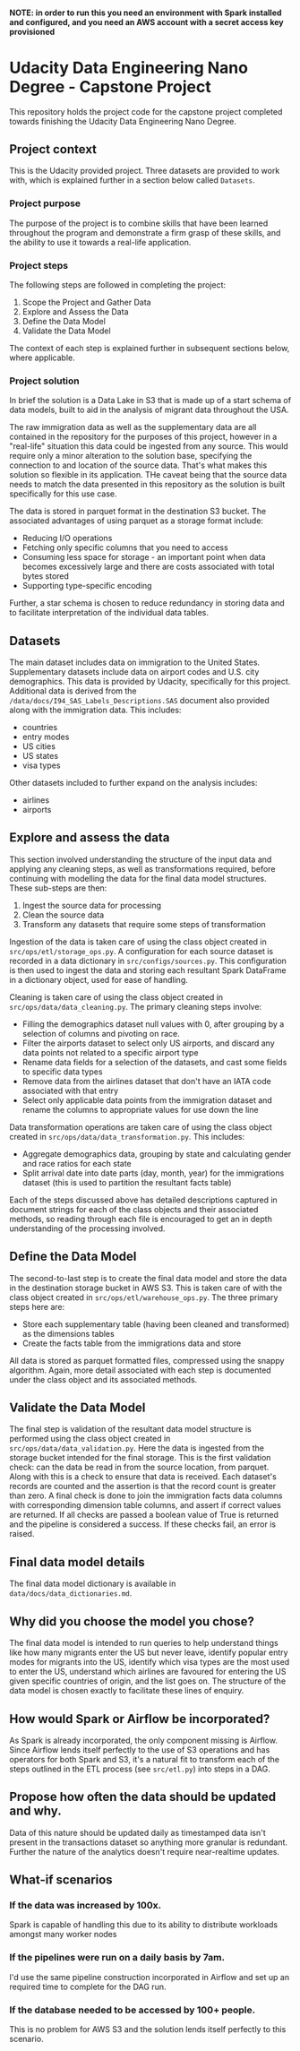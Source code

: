 #### NOTE: in order to run this you need an environment with Spark installed and configured, and you need an AWS account with a secret access key provisioned

# Udacity Data Engineering Nano Degree - Capstone Project
This repository holds the project code for the capstone project completed towards finishing the 
Udacity Data Engineering Nano Degree.

## Project context
This is the Udacity provided project. Three datasets are provided to work with, which is explained further in 
a section below called `Datasets`. 

### Project purpose
The purpose of the project is to combine skills that have been learned throughout the program and demonstrate 
a firm grasp of these skills, and the ability to use it towards a real-life application.

### Project steps
The following steps are followed in completing the project:
1. Scope the Project and Gather Data
1. Explore and Assess the Data
1. Define the Data Model
1. Validate the Data Model

The context of each step is explained further in subsequent sections below, where applicable.

### Project solution
In brief the solution is a Data Lake in S3 that is made up of a start schema of data models, built to aid in the 
analysis of migrant data throughout the USA. 

The raw immigration data as well as the supplementary data are all contained in the repository for the purposes of this
project, however in a "real-life" situation this data could be ingested from any source. This would require only a minor
alteration to the solution base, specifying the connection to and location of the source data. That's what makes this 
solution so flexible in its application. THe caveat being that the source data needs to match the data presented in this
repository as the solution is built specifically for this use case.   

The data is stored in parquet format in the destination S3 bucket. The associated advantages of using parquet as a storage
format include:
- Reducing I/O operations
- Fetching only specific columns that you need to access
- Consuming less space for storage - an important point when data becomes excessively large and there are costs associated 
with total bytes stored
- Supporting type-specific encoding

Further, a star schema is chosen to reduce redundancy in storing data and to facilitate interpretation 
of the individual data tables.

## Datasets
The main dataset includes data on immigration to the United States. 
Supplementary datasets include data on airport codes and U.S. city demographics. This data is provided by Udacity, 
specifically for this project. Additional data is derived from the `/data/docs/I94_SAS_Labels_Descriptions.SAS`
document also provided along with the immigration data. This includes:
- countries
- entry modes
- US cities
- US states
- visa types

Other datasets included to further expand on the analysis includes:
- airlines
- airports

## Explore and assess the data
This section involved understanding the structure of the input data and applying any cleaning steps, as well as 
transformations required, before continuing with modelling the data for the final data model structures. These sub-steps
are then:
1. Ingest the source data for processing
1. Clean the source data
1. Transform any datasets that require some steps of transformation

Ingestion of the data is taken care of using the class object created in `src/ops/etl/storage_ops.py`. A configuration 
for each source dataset is recorded in a data dictionary in `src/configs/sources.py`. This configuration is then used 
to ingest the data and storing each resultant Spark DataFrame in a dictionary object, used for ease of handling.

Cleaning is taken care of using the class object created in `src/ops/data/data_cleaning.py`. 
The primary cleaning steps involve:
- Filling the demographics dataset null values with 0, after grouping by a selection of columns and pivoting on race.
- Filter the airports dataset to select only US airports, and discard any data points not related to a specific 
airport type
- Rename data fields for a selection of the datasets, and cast some fields to specific data types
- Remove data from the airlines dataset that don't have an IATA code associated with that entry
- Select only applicable data points from the immigration dataset and rename the columns to appropriate values for use
down the line

Data transformation operations are taken care of using the class object created in `src/ops/data/data_transformation.py`.
This includes:
- Aggregate demographics data, grouping by state and calculating gender and race ratios for each state
- Split arrival date into date parts (day, month, year) for the immigrations dataset (this is used to partition the
resultant facts table)

Each of the steps discussed above has detailed descriptions captured in document strings for each of the class objects
and their associated methods, so reading through each file is encouraged to get an in depth understanding of the processing
involved.

## Define the Data Model
The second-to-last step is to create the final data model and store the data in the destination storage bucket in AWS S3.
This is taken care of with the class object created in `src/ops/etl/warehouse_ops.py`. The three primary steps here are:
- Store each supplementary table (having been cleaned and transformed) as the dimensions tables
- Create the facts table from the immigrations data and store

All data is stored as parquet formatted files, compressed using the snappy algorithm. 
Again, more detail associated with each step is documented under the class object and its associated methods.

## Validate the Data Model
The final step is validation of the resultant data model structure is performed using the class object created in 
`src/ops/data/data_validation.py`. Here the data is ingested from the storage bucket intended for the final storage.
This is the first validation check: can the data be read in from the source location, from parquet. Along with this is 
a check to ensure that data is received. Each dataset's records are counted and the assertion is that the record count is
greater than zero.
A final check is done to join the immigration facts data columns with corresponding dimension table columns, 
and assert if correct values are returned. If all checks are passed a boolean value of True is returned and the pipeline
is considered a success. If these checks fail, an error is raised.

## Final data model details
The final data model dictionary is available in `data/docs/data_dictionaries.md`. 

## Why did you choose the model you chose?
The final data model is intended to run queries to help understand things like how many migrants enter the US but never leave,
identify popular entry modes for migrants into the US, identify which visa types are the most used to enter the US,
understand which airlines are favoured for entering the US given specific countries of origin, and the list goes on.
The structure of the data model is chosen exactly to facilitate these lines of enquiry.

## How would Spark or Airflow be incorporated?
As Spark is already incorporated, the only component missing is Airflow. Since Airflow lends itself perfectly to the use 
of S3 operations and has operators for both Spark and S3, it's a natural fit to transform each of the steps outlined in 
the ETL process (see `src/etl.py`) into steps in a DAG. 

## Propose how often the data should be updated and why.
Data of this nature should be updated daily as timestamped data isn't present in the transactions dataset so anything 
more granular is redundant. Further the nature of the analytics doesn't require near-realtime updates.

## What-if scenarios
### If the data was increased by 100x.
Spark is capable of handling this due to its ability to distribute workloads amongst many worker nodes

### If the pipelines were run on a daily basis by 7am.
I'd use the same pipeline construction incorporated in Airflow and set up an required time to complete for the DAG run.

### If the database needed to be accessed by 100+ people.
This is no problem for AWS S3 and the solution lends itself perfectly to this scenario.
 
